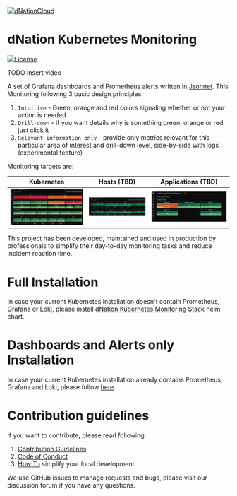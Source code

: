 <a href="https://dNation.cloud/"><img src="https://storage.googleapis.com/ifne.eu/public/icons/dnation.png" width="250" alt="dNationCloud"></a>

# dNation Kubernetes Monitoring

[![License](https://img.shields.io/badge/License-Apache%202.0-blue.svg)](https://opensource.org/licenses/Apache-2.0)

TODO Insert video

A set of Grafana dashboards and Prometheus alerts written in [Jsonnet](https://jsonnet.org/). This Monitoring following 3 basic design principles:

1. `Intuitive` - Green, orange and red colors signaling whether or not your action is needed
1. `Drill-down` - if you want details why is something green, orange or red, just click it
1. `Relevant information only` - provide only metrics relevant for this particular area of interest and drill-down level, side-by-side with logs (experimental feature)

Monitoring targets are:

| Kubernetes | Hosts (TBD) | Applications (TBD) |
|:----------:|:-----------:|:------------------:|
| ![Kubernetes](docs/images/kubernetes-monitoring.png) | ![Hosts](docs/images/host-monitoring.png) | ![Applications](docs/images/app-monitoring.png) |

This project has been developed, maintained and used in production by professionals to simplify their day-to-day monitoring tasks and reduce incident reaction time.

# Full Installation
In case your current Kubernetes installation doesn't contain Prometheus, Grafana or Loki, please install [dNation Kubernetes Monitoring Stack](https://artifacthub.io/packages/helm/dnationcloud/dnation-kubernetes-monitoring-stack) helm chart.

# Dashboards and Alerts only Installation
In case your current Kubernetes installation already contains Prometheus, Grafana and Loki, please follow [here](GETTING_STARTED.md).

# Contribution guidelines

If you want to contribute, please read following:
1. [Contribution Guidelines](CONTRIBUTING.md)
1. [Code of Conduct](CODE_OF_CONDUCT.md)
1. [How To](helpers/README.md) simplify your local development

We use GitHub issues to manage requests and bugs, please visit our discussion forum if you have any questions.
